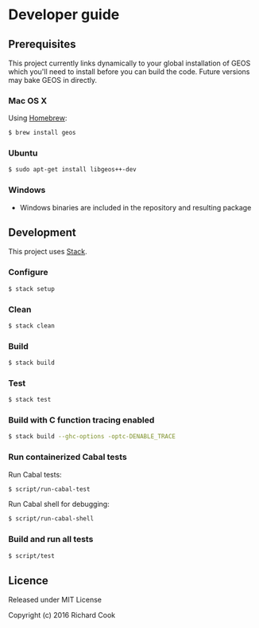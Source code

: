 # Developer guide

## Prerequisites

This project currently links dynamically to your global installation of GEOS
which you'll need to install before you can build the code. Future versions may
bake GEOS in directly.

### Mac OS X

Using [Homebrew][homebrew]:

```bash
$ brew install geos
```

### Ubuntu

```bash
$ sudo apt-get install libgeos++-dev
```

### Windows

* Windows binaries are included in the repository and resulting package

## Development

This project uses [Stack][stack].

### Configure

```bash
$ stack setup
```

### Clean

```bash
$ stack clean
```

### Build

```bash
$ stack build
```

### Test

```bash
$ stack test
```

### Build with C function tracing enabled

```bash
$ stack build --ghc-options -optc-DENABLE_TRACE
```

### Run containerized Cabal tests

Run Cabal tests:

```bash
$ script/run-cabal-test
```

Run Cabal shell for debugging:

```bash
$ script/run-cabal-shell
```

### Build and run all tests

```bash
$ script/test
```

## Licence

Released under MIT License

Copyright (c) 2016 Richard Cook

[homebrew]: http://brew.sh/
[stack]: https://haskellstack.org/
